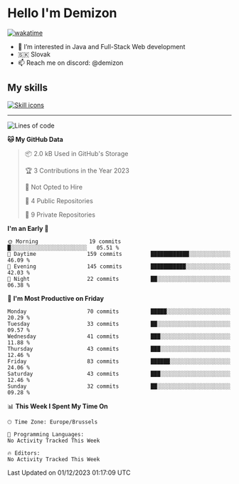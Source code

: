 # Hello I'm Demizon
[![wakatime](https://wakatime.com/badge/user/6ad1949f-d6d7-44f9-9eee-c35e54cc499b.svg)](https://wakatime.com/@6ad1949f-d6d7-44f9-9eee-c35e54cc499b)
- 👀 I’m interested in Java and Full-Stack Web development
- 🇸🇰 Slovak
- 📫 Reach me on discord: @demizon

## My skills
[![Skill icons](https://skillicons.dev/icons?i=java,js,ts,html,css,react,nextjs,tailwind,supabase,py,git,docker,linux,mysql,postgres,mongo&theme=dark)](https://github.com/Demizon3433)

---

<!--START_SECTION:waka-->
![Lines of code](https://img.shields.io/badge/From%20Hello%20World%20I%27ve%20Written-85.0%20thousand%20lines%20of%20code-blue)

**🐱 My GitHub Data** 

> 📦 2.0 kB Used in GitHub's Storage 
 > 
> 🏆 3 Contributions in the Year 2023
 > 
> 🚫 Not Opted to Hire
 > 
> 📜 4 Public Repositories 
 > 
> 🔑 9 Private Repositories 
 > 
**I'm an Early 🐤** 

```text
🌞 Morning                19 commits          █░░░░░░░░░░░░░░░░░░░░░░░░   05.51 % 
🌆 Daytime                159 commits         ████████████░░░░░░░░░░░░░   46.09 % 
🌃 Evening                145 commits         ███████████░░░░░░░░░░░░░░   42.03 % 
🌙 Night                  22 commits          ██░░░░░░░░░░░░░░░░░░░░░░░   06.38 % 
```
📅 **I'm Most Productive on Friday** 

```text
Monday                   70 commits          █████░░░░░░░░░░░░░░░░░░░░   20.29 % 
Tuesday                  33 commits          ██░░░░░░░░░░░░░░░░░░░░░░░   09.57 % 
Wednesday                41 commits          ███░░░░░░░░░░░░░░░░░░░░░░   11.88 % 
Thursday                 43 commits          ███░░░░░░░░░░░░░░░░░░░░░░   12.46 % 
Friday                   83 commits          ██████░░░░░░░░░░░░░░░░░░░   24.06 % 
Saturday                 43 commits          ███░░░░░░░░░░░░░░░░░░░░░░   12.46 % 
Sunday                   32 commits          ██░░░░░░░░░░░░░░░░░░░░░░░   09.28 % 
```


📊 **This Week I Spent My Time On** 

```text
🕑︎ Time Zone: Europe/Brussels

💬 Programming Languages: 
No Activity Tracked This Week

🔥 Editors: 
No Activity Tracked This Week
```


 Last Updated on 01/12/2023 01:17:09 UTC
<!--END_SECTION:waka-->
